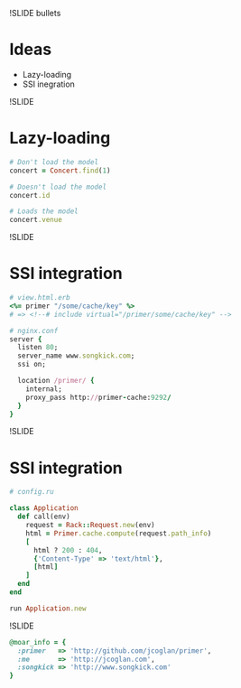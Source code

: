 !SLIDE bullets
# Ideas

* Lazy-loading
* SSI inegration


!SLIDE
# Lazy-loading

```ruby
# Don't load the model
concert = Concert.find(1)

# Doesn't load the model
concert.id

# Loads the model
concert.venue
```

!SLIDE
# SSI integration

```ruby
# view.html.erb
<%= primer "/some/cache/key" %>
# => <!--# include virtual="/primer/some/cache/key" -->

# nginx.conf
server {
  listen 80;
  server_name www.songkick.com;
  ssi on;

  location /primer/ {
    internal;
    proxy_pass http://primer-cache:9292/
  }
}
```

!SLIDE
# SSI integration

```ruby
# config.ru

class Application
  def call(env)
    request = Rack::Request.new(env)
    html = Primer.cache.compute(request.path_info)
    [
      html ? 200 : 404,
      {'Content-Type' => 'text/html'},
      [html]
    ]
  end
end

run Application.new
```

!SLIDE

```ruby
@moar_info = {
  :primer   => 'http://github.com/jcoglan/primer',
  :me       => 'http://jcoglan.com',
  :songkick => 'http://www.songkick.com'
}
```